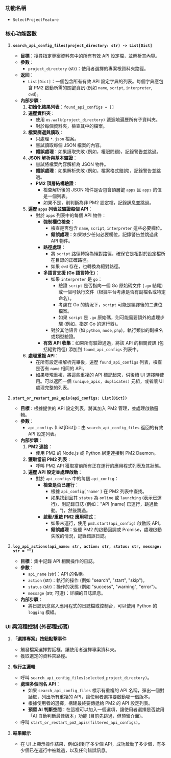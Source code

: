 ### 功能名稱

*   `SelectProjectFeature`

### 核心功能函數

1.  **`search_api_config_files(project_directory: str) -> List[Dict]`**
    *   **目標**：搜尋指定專案資料夾中的所有有效 API 設定檔，並解析其內容。
    *   **參數**：
        *   `project_directory` (str)：使用者選擇的專案根資料夾路徑。
    *   **返回**：
        *   `List[Dict]`：一個包含所有有效 API 設定字典的列表。每個字典應包含 PM2 啟動所需的關鍵資訊 (例如 `name`, `script`, `interpreter`, `cwd`)。
    *   **內部步驟**：
        1.  **初始化結果列表**：`found_api_configs = []`
        2.  **遍歷資料夾**：
            *   使用 `os.walk(project_directory)` 遞迴地遍歷所有子資料夾。
            *   對於每個資料夾，檢查其中的檔案。
        3.  **檔案篩選與讀取**：
            *   只處理 `*.json` 檔案。
            *   嘗試讀取每個 JSON 檔案的內容。
            *   **錯誤處理**：如果讀取失敗 (例如，權限問題)，記錄警告並跳過。
        4.  **JSON 解析與基本驗證**：
            *   嘗試將檔案內容解析為 JSON 物件。
            *   **錯誤處理**：如果解析失敗 (例如，檔案格式錯誤)，記錄警告並跳過。
            *   **PM2 頂層結構驗證**：
                *   檢查解析後的 JSON 物件是否包含頂層鍵 `apps` 且 `apps` 的值是一個列表。
                *   如果不是，則判斷為非 PM2 設定檔，記錄訊息並跳過。
        5.  **遍歷 `apps` 列表並驗證每個 API**：
            *   對於 `apps` 列表中的每個 API 物件：
                *   **強制欄位檢查**：
                    *   檢查是否包含 `name`, `script`, `interpreter` 這些必要欄位。
                    *   **錯誤處理**：如果缺少任何必要欄位，記錄警告並跳過此 API 物件。
                *   **路徑處理**：
                    *   將 `script` 路徑轉換為絕對路徑，確保它是相對於設定檔所在目錄的正確路徑。
                    *   如果 `cwd` 存在，也轉換為絕對路徑。
                *   **多語言支援 (Go 語言特化)**：
                    *   如果 `interpreter` 是 `go`：
                        *   驗證 `script` 是否指向一個 Go 原始碼文件 (`.go` 結尾) 或一個可執行文件（根據平台考慮是否有副檔名或特定命名）。
                        *   考慮在 Go 的情況下，`script` 可能是編譯後的二進位檔案。
                        *   如果 `script` 是 `.go` 原始碼，則可能需要額外的處理步驟 (例如，指定 Go 的運行器)。
                    *   對於其他語言 (如 `python`, `node`, `php`)，執行類似的副檔名或類型驗證。
                *   **有效 API 收集**：如果所有驗證通過，將該 API 的相關資訊 (包括絕對路徑) 添加到 `found_api_configs` 列表中。
        6.  **處理重複 API**：
            *   在所有設定檔解析完畢後，遍歷 `found_api_configs` 列表，檢查是否有 `name` 相同的 API。
            *   如果發現重複，將這些重複的 API 標記起來，供後續 UI 選擇時使用。可以返回一個 `(unique_apis, duplicates)` 元組，或者讓 UI 處理完整的列表。

2.  **`start_or_restart_pm2_apis(api_configs: List[Dict])`**
    *   **目標**：根據提供的 API 設定列表，將其加入 PM2 管理，並處理啟動邏輯。
    *   **參數**：
        *   `api_configs` (List[Dict])：由 `search_api_config_files` 返回的有效 API 設定列表。
    *   **內部步驟**：
        1.  **PM2 連接**：
            *   使用 PM2 的 Node.js 或 Python 綁定連接到 PM2 Daemon。
        2.  **獲取當前 PM2 列表**：
            *   呼叫 PM2 API 獲取當前所有正在運行的應用程式列表及其狀態。
        3.  **遍歷 API 設定並處理啟動**：
            *   對於 `api_configs` 中的每個 `api_config`：
                *   **檢查是否已運行**：
                    *   根據 `api_config['name']` 在 PM2 列表中查找。
                    *   如果找到且其 `status` 為 `online` 或 `launching` (表示已運行)，則記錄日誌 (例如："API [name] 已運行，跳過啟動。")，然後跳過。
                *   **啟動/重啟 PM2 應用程式**：
                    *   如果未運行，使用 `pm2.start(api_config)` 啟動該 API。
                    *   **錯誤處理**：監聽 PM2 的啟動回調或 Promise，處理啟動失敗的情況，記錄錯誤日誌。

3.  **`log_api_actions(api_name: str, action: str, status: str, message: str = "")`**
    *   **目標**：集中記錄 API 相關操作的日誌。
    *   **參數**：
        *   `api_name` (str)：API 的名稱。
        *   `action` (str)：執行的操作 (例如 "search", "start", "skip")。
        *   `status` (str)：操作的狀態 (例如 "success", "warning", "error")。
        *   `message` (str, 可選)：詳細的日誌訊息。
    *   **內部步驟**：
        *   將日誌訊息寫入應用程式的日誌檔或控制台，可以使用 Python 的 `logging` 模組。

### UI 與流程控制 (外部程式碼)

1.  **「選擇專案」按鈕點擊事件**
    *   觸發檔案選擇對話框，讓使用者選擇專案資料夾。
    *   獲取選定的資料夾路徑。

2.  **執行主邏輯**
    *   呼叫 `search_api_config_files(selected_project_directory)`。
    *   **處理多個同名 API**：
        *   如果 `search_api_config_files` 標示有重複的 API 名稱，彈出一個對話框，列出所有重複的 API，讓使用者選擇要啟動哪一個版本。
        *   根據使用者的選擇，構建最終要傳遞給 PM2 的 API 設定列表。
        *   **預留 AI 判斷空間**：在這裡可以加入一個選項，讓使用者選擇是否啟用「AI 自動判斷最佳版本」功能 (目前先跳過，但預留介面)。
    *   呼叫 `start_or_restart_pm2_apis(filtered_api_configs)`。

3.  **結果顯示**
    *   在 UI 上顯示操作結果，例如找到了多少個 API，成功啟動了多少個，有多少個已在運行中被跳過，以及任何錯誤訊息。 
